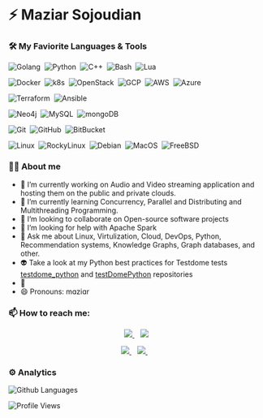 # ⚡️ Maziar Sojoudian

<!-- ### Hi there 👋

My name is Maziar and I'm just an ordinary Software Engineer. -->

<!--
**sojoudian/sojoudian** is a ✨ _special_ ✨ repository because its `README.md` (this file) appears on your GitHub profile.

Here are some ideas to get you started:
-->

### 🛠 My Faviorite Languages & Tools

![Golang](https://img.shields.io/badge/-Golang%20%E2%9D%A4%EF%B8%8F-05122A?style=flat&logo=go&logoColor=Blue)&nbsp;
![Python](https://img.shields.io/badge/-Python%20%EF%B8%8F-05122A?style=flat&logo=Python&logoColor=yellow)&nbsp;
![C++](https://img.shields.io/badge/-C++-05122A?style=flat&logo=cplusplus&logoColor=lightgreen)&nbsp;
![Bash](https://img.shields.io/badge/-Bash%20%EF%B8%8F-05122A?style=flat&logo=Linux&logoColor=white)&nbsp;
![Lua](https://img.shields.io/badge/-Lua-05122A?style=flat&logo=Lua&logoColor=white)&nbsp;

![Docker](https://img.shields.io/badge/-Docker-05122A?style=flat&logo=docker)&nbsp;
![k8s](https://img.shields.io/badge/-Kubernetes-05122A?style=flat&logo=Kubernetes)&nbsp;
![OpenStack](https://img.shields.io/badge/-OpenStack-05122A?style=flat&logo=OpenStack&logoColor=red)&nbsp;
![GCP](https://img.shields.io/badge/-GoogleCloud-05122A?style=flat&logo=GoogleCloud)&nbsp;
![AWS](https://img.shields.io/badge/-AWS-05122A?style=flat&logo=Amazon)&nbsp;
![Azure](https://img.shields.io/badge/-Azure-05122A?style=flat&logo=MicrosoftAzure&logoColor=lightblue)&nbsp;

![Terraform](https://img.shields.io/badge/-Terraform-05122A?style=flat&logo=Terraform&logoColor=5f43e9)&nbsp;
![Ansible](https://img.shields.io/badge/-Ansible-05122A?style=flat&logo=Ansible)&nbsp;

![Neo4j](https://img.shields.io/badge/-Neo4j-05122A?style=flat&logo=neo4j&logoColo)&nbsp;
![MySQL](https://img.shields.io/badge/-MySQL-05122A?style=flat&logo=MySQL&logoColor=white)&nbsp;
![mongoDB](https://img.shields.io/badge/-mongoDB-05122A?style=flat&logo=mongoDB&logoColor)&nbsp;

![Git](https://img.shields.io/badge/-Git-05122A?style=flat&logo=git)&nbsp;
![GitHub](https://img.shields.io/badge/-GitHub-05122A?style=flat&logo=github)&nbsp;
![BitBucket](https://img.shields.io/badge/-BitBucket-05122A?style=flat&logo=bitbucket)&nbsp;

![Linux](https://img.shields.io/badge/-Linux-05122A?style=flat&logo=linux)&nbsp;
![RockyLinux](https://img.shields.io/badge/-RockyLinux-05122A?style=flat&logo=rockylinux)&nbsp;
![Debian](https://img.shields.io/badge/-Debian-05122A?style=flat&logo=Debian&logoColor=a80030)&nbsp;
![MacOS](https://img.shields.io/badge/-MacOS-05122A?style=flat&logo=apple&logoColor=white)&nbsp;
![FreeBSD](https://img.shields.io/badge/-FreeBSD-05122A?style=flat&logo=FreeBSD&logoColor=red)&nbsp;

### 👨‍💻 About me

- 🔭 I’m currently working on Audio and Video streaming application and hosting them on the public and private clouds.
- 🌱 I’m currently learning Concurrency, Parallel and Distributing and Multithreading Programming.
- 👯 I’m looking to collaborate on Open-source software projects
- 🤔 I’m looking for help with Apache Spark
- 💬 Ask me about Linux, Virtulization, Cloud, DevOps, Python, Recommendation systems, Knowledge Graphs, Graph databases, and other.
- 👽 Take a look at my Python best practices for Testdome tests [testdome_python](https://github.com/sojoudian/testdome_python) and [testDomePython](https://github.com/sojoudian/testDomePython) repositories
- 🤖
- 😄 Pronouns: mɑziɑr

### 📫 How to reach me:

<p align='center'>
   <a href="https://www.sojoudian.net" title="Website from Maziar Sojoudian">
     <img src="https://img.shields.io/badge/Maziar-blog-%23025a5f.svg?&style=for-the-badge&logo=Maziar&logoColor=white" />
  </a>&nbsp;&nbsp;
  
  <a href="https://www.maziar.email" title="Contact me">
    <img src="https://img.shields.io/badge/Maziar%20Consulting-Need%20Help%3F-%23025a5f.svg?&style=for-the-badge" />
  </a>
</p>

<p align='center'>
   <a href="https://twitter.com/sojodyan">
     <img src="https://img.shields.io/badge/twitter-%231DA1F2.svg?&style=for-the-badge&logo=twitter&logoColor=white&countColor=%232ea44f" />
  </a>&nbsp;&nbsp;
  <a href="https://www.linkedin.com/in/sojoudian">
     <img src="https://img.shields.io/badge/linkedin-%230077B5.svg?&style=for-the-badge&logo=linkedin&logoColor=white" />
  </a>&nbsp;&nbsp;
  <!-- <a href="https://instagram.com/">
    <img src="https://img.shields.io/badge/instagram-%23E4405F.svg?&style=for-the-badge&logo=instagram&logoColor=white" />        
  </a>&nbsp;&nbsp; -->
  <!-- <a href="https://marketplace.visualstudio.com/publishers/">
    <img src="https://img.shields.io/badge/vscode extensions-%23007ACC.svg?&style=for-the-badge&logo=visual-studio-code&logoColor=white" />        
  </a> -->
</p>
<!-- [@sojodyan](http://twitter.com/sojodyan/) on twitter anf <p align="left"> -->

<!-- <p><a href="https://twitter.com/sojoudian"><img src="https://img.shields.io/badge/-Twitter-0077B5?style=flat&logo=Twitter&logoColor=white"/></a>   <a href="https://www.linkedin.com/in/sojoudian"><img src="https://img.shields.io/badge/-LinkedIn-0077B5?style=flat&logo=Linkedin&logoColor=white"/></a></p> -->

### ⚙️ Analytics

![Github Languages](https://github-readme-stats.vercel.app/api/top-langs/?username=sojoudian&layout=compact&count_private=true)

<!-- ![Github Statistics](https://github-readme-stats.vercel.app/api/?username=sojoudian&count_private=true&show_icons=true&theme=tokyonight)

![Github Contributions](https://github-readme-streak-stats.herokuapp.com/?user=sojoudian&hide_border=true) -->

![Profile Views](https://estruyf-github.azurewebsites.net/api/VisitorHit?user=sojoudian&repo=sojoudian&countColorcountColor)

<!-- - ⚡ Fun fact: ... -->
